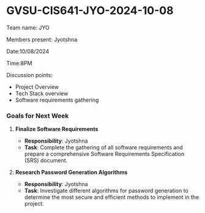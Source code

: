 # GVSU-CIS641-JYO-2024-10-08

Team name: JYO

Members present: Jyotshna

Date:10/08/2024

Time:8PM

Discussion points: 

* Project Overview
* Tech Stack overview
* Software requirements gathering

### Goals for Next Week

1. **Finalize Software Requirements**
   - **Responsibility**: Jyotshna
   - **Task**: Complete the gathering of all software requirements and prepare a comprehensive Software Requirements Specification (SRS) document.

2. **Research Password Generation Algorithms**
   - **Responsibility**: Jyotshna
   - **Task**: Investigate different algorithms for password generation to determine the most secure and efficient methods to implement in the project.
